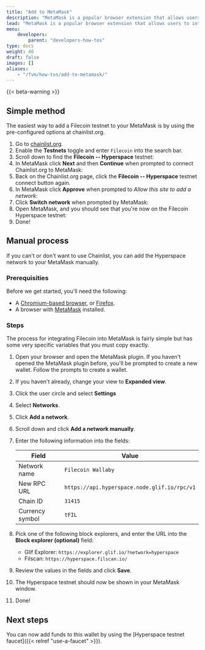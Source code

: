 ```yaml
---
title: "Add to MetaMask"
description: "MetaMask is a popular browser extension that allows users to interact with blockchain applications. This guide shows you how to integrate FIL into MetaMask using the Hyperspace testnet."
lead: "MetaMask is a popular browser extension that allows users to interact with blockchain applications. This guide shows you how to integrate FIL into MetaMask using the Hyperspace testnet."
menu:
    developers:
        parent: "developers-how-tos"
type: docs
weight: 40
draft: false
images: []
aliases:
    - "/fvm/how-tos/add-to-metamask/"
---
```


{{< beta-warning >}}

## Simple method

The easiest way to add a Filecoin testnet to your MetaMask is by using the pre-configured options at chainlist.org.

1. Go to [chainlist.org](https://chainlist.org/).
1. Enable the **Testnets** toggle and enter `Filecoin` into the search bar.
1. Scroll down to find the **Filecoin -- Hyperspace** testnet:
1. In MetaMask click **Next** and then **Continue** when prompted to connect Chainlist.org to MetaMask:
1. Back on the Chainlist.org page, click the **Filecoin -- Hyperspace** testnet connect button again.
1. In MetaMask click **Approve** when prompted to _Allow this site to add a network_:
1. Click **Switch network** when prompted by MetaMask:
1. Open MetaMask, and you should see that you're now on the Filecoin Hyperspace testnet:
1. Done!

## Manual process

If you can't or don't want to use Chainlist, you can add the Hyperspace network to your MetaMask manually.

### Prerequisities

Before we get started, you'll need the following:

- A [Chromium-based browser](https://en.wikipedia.org/wiki/Chromium_web_browser#Browsers_based_on_Chromium), or [Firefox](https://www.mozilla.org/en-CA/firefox/products/).
- A browser with [MetaMask](https://metamask.io/) installed.

### Steps

The process for integrating Filecoin into MetaMask is fairly simple but has some very specific variables that you must copy exactly.

1. Open your browser and open the MetaMask plugin. If you haven't opened the MetaMask plugin before, you'll be prompted to create a new wallet. Follow the prompts to create a wallet.
1. If you haven't already, change your view to **Expanded view**.
1. Click the user circle and select **Settings**
1. Select **Networks**.
1. Click **Add a network**.
1. Scroll down and click **Add a network manually**.
1. Enter the following information into the fields:

    | Field | Value |
    | --- | --- |
    | Network name | `Filecoin Wallaby` |
    | New RPC URL | `https://api.hyperspace.node.glif.io/rpc/v1` |
    | Chain ID | `31415` |
    | Currency symbol | `tFIL` |

1. Pick one of the following block explorers, and enter the URL into the **Block explorer (optional)** field:

    - Glif Explorer: `https://explorer.glif.io/?network=hyperspace`
    - Filscan: `https://hyperspace.filscan.io/`

1. Review the values in the fields and click **Save**.
1. The Hyperspace testnet should now be shown in your MetaMask window.
1. Done!

## Next steps

You can now add funds to this wallet by using the [Hyperspace testnet faucet]({{< relref "use-a-faucet" >}}).
